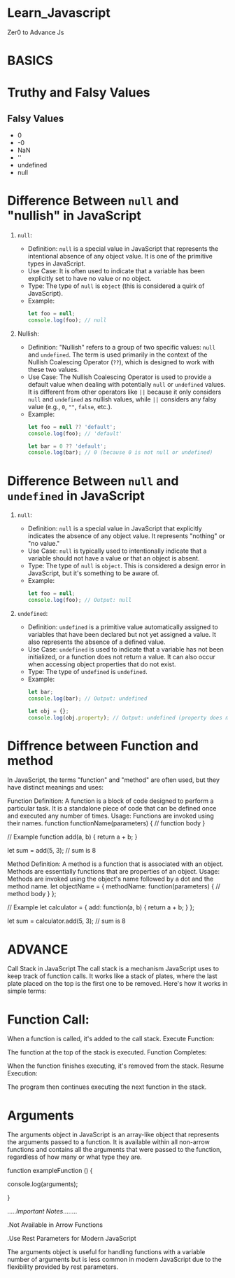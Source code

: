 # Learn_Javascript
Zer0 to Advance Js

# BASICS
<h1>Truthy and Falsy Values</h1>
    <h2>Falsy Values</h2>
    <ul>
      <li>0</li>
      <li>-0</li>
      <li>NaN</li>
      <li>''</li>
      <li>undefined</li>
      <li>null</li>
    </ul>
    
# Difference Between `null` and "nullish" in JavaScript

1. `null`:
   - Definition: `null` is a special value in JavaScript that represents the intentional absence of any object value. It is one of the primitive types in JavaScript.
   - Use Case: It is often used to indicate that a variable has been explicitly set to have no value or no object.
   - Type: The type of `null` is `object` (this is considered a quirk of JavaScript).
   - Example:
     ```javascript
     let foo = null;
     console.log(foo); // null
     ```

2. Nullish:
   - Definition: "Nullish" refers to a group of two specific values: `null` and `undefined`. The term is used primarily in the context of the Nullish Coalescing Operator (`??`), which is designed to work with these two values.
   - Use Case: The Nullish Coalescing Operator is used to provide a default value when dealing with potentially `null` or `undefined` values. It is different from other operators like `||` because it only considers `null` and `undefined` as nullish values, while `||` considers any falsy value (e.g., `0`, `""`, `false`, etc.).
   - Example:
     ```javascript
     let foo = null ?? 'default';
     console.log(foo); // 'default'

     let bar = 0 ?? 'default';
     console.log(bar); // 0 (because 0 is not null or undefined)


# Difference Between `null` and `undefined` in JavaScript

1. `null`:
   - Definition: `null` is a special value in JavaScript that explicitly indicates the absence of any object value. It represents "nothing" or "no value."
   - Use Case: `null` is typically used to intentionally indicate that a variable should not have a value or that an object is absent.
   - Type: The type of `null` is `object`. This is considered a design error in JavaScript, but it's something to be aware of.
   - Example:
     ```javascript
     let foo = null;
     console.log(foo); // Output: null
     ```

2. `undefined`:
   - Definition: `undefined` is a primitive value automatically assigned to variables that have been declared but not yet assigned a value. It also represents the absence of a defined value.
   - Use Case: `undefined` is used to indicate that a variable has not been initialized, or a function does not return a value. It can also occur when accessing object properties that do not exist.
   - Type: The type of `undefined` is `undefined`.
   - Example:
     ```javascript
     let bar;
     console.log(bar); // Output: undefined

     let obj = {};
     console.log(obj.property); // Output: undefined (property does not exist)
     ```

# Diffrence between Function and method

In JavaScript, the terms "function" and "method" are often used, but they have distinct meanings and uses:

Function
Definition: A function is a block of code designed to perform a particular task. It is a standalone piece of code that can be defined once and executed any number of times.
Usage: Functions are invoked using their names.
function functionName(parameters) {
  // function body
}

// Example
function add(a, b) {
  return a + b;
}

let sum = add(5, 3); // sum is 8

Method
Definition: A method is a function that is associated with an object. Methods are essentially functions that are properties of an object.
Usage: Methods are invoked using the object's name followed by a dot and the method name.
let objectName = {
  methodName: function(parameters) {
    // method body
  }
};

// Example
let calculator = {
  add: function(a, b) {
    return a + b;
  }
};

let sum = calculator.add(5, 3); // sum is 8

# ADVANCE

Call Stack in JavaScript
The call stack is a mechanism JavaScript uses to keep track of function calls. It works like a stack of plates, where the last plate placed on the top is the first one to be removed. Here's how it works in simple terms:

# Function Call:                                                                                                                     
When a function is called, it's added to the call stack.
Execute Function:

The function at the top of the stack is executed.
Function Completes:

When the function finishes executing, it's removed from the stack.
Resume Execution:

The program then continues executing the next function in the stack.

# Arguments
The arguments object in JavaScript is an array-like object that represents the arguments passed to a function. It is available within all non-arrow functions and contains all the arguments that were passed to the function, regardless of how many or what type they are.

function exampleFunction ()
{

  console.log(arguments);
  
}

.....*Important Notes*........

.Not Available in Arrow Functions

.Use Rest Parameters for Modern JavaScript

The arguments object is useful for handling functions with a variable number of arguments but is less common in modern JavaScript due to the flexibility provided by rest parameters.


